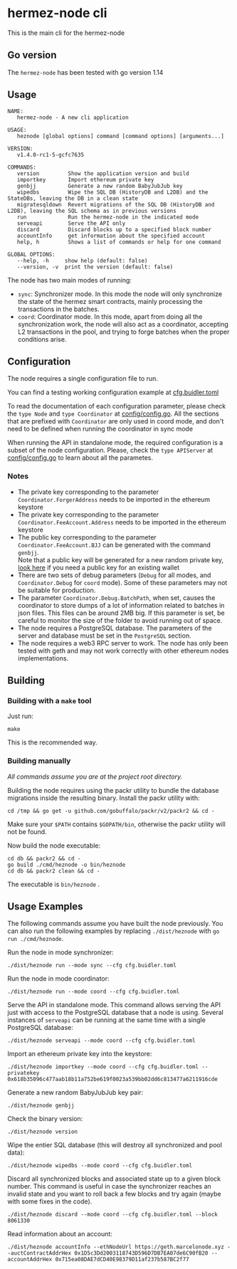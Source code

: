 # hermez-node cli

This is the main cli for the hermez-node

## Go version

The `hermez-node` has been tested with go version 1.14

## Usage

```shell
NAME:
   hermez-node - A new cli application

USAGE:
   heznode [global options] command [command options] [arguments...]

VERSION:
   v1.4.0-rc1-5-gcfc7635

COMMANDS:
   version         Show the application version and build
   importkey       Import ethereum private key
   genbjj          Generate a new random BabyJubJub key
   wipedbs         Wipe the SQL DB (HistoryDB and L2DB) and the StateDBs, leaving the DB in a clean state
   migratesqldown  Revert migrations of the SQL DB (HistoryDB and L2DB), leaving the SQL schema as in previous versions
   run             Run the hermez-node in the indicated mode
   serveapi        Serve the API only
   discard         Discard blocks up to a specified block number
   accountInfo     get information about the specified account
   help, h         Shows a list of commands or help for one command

GLOBAL OPTIONS:
   --help, -h     show help (default: false)
   --version, -v  print the version (default: false)
```

The node has two main modes of running:
- `sync`: Synchronizer mode.  In this mode the node will only synchronize the
  state of the hermez smart contracts, mainly processing the transactions in
  the batches.
- `coord`: Coordinator mode.  In this mode, apart from doing all the
  synchronization work, the node will also act as a coordinator, accepting L2
  transactions in the pool, and trying to forge batches when the proper
  conditions arise.

## Configuration

The node requires a single configuration file to run.

You can find a testing working configuration example at
[cfg.buidler.toml](./cfg.buidler.toml)

To read the documentation of each configuration parameter, please check the
`type Node` and `type Coordinator` at
[config/config.go](../../config/config.go).  All the sections that are prefixed
with `Coordinator` are only used in coord mode, and don't need to be defined
when running the coordinator in sync mode

When running the API in standalone mode, the required configuration is a subset
of the node configuration.  Please, check the `type APIServer` at
[config/config.go](../../config/config.go) to learn about all the parametes.

### Notes

- The private key corresponding to the parameter `Coordinator.ForgerAddress` needs to be imported in the ethereum keystore
- The private key corresponding to the parameter `Coordinator.FeeAccount.Address` needs to be imported in the ethereum keystore
- The public key corresponding to the parameter `Coordinator.FeeAccount.BJJ` can be generated with the command `genbjj`.<br>
  Note that a public key will be generated for a new random private key, 
  [look here](https://github.com/hermeznetwork/docs/blob/feature/coordinator2/docs/developers/coordinator.md#start-coordinator-in-testnet)
  if you need a public key for an existing wallet 
- There are two sets of debug parameters (`Debug` for all modes, and
  `Coordinator.Debug` for `coord` mode).  Some of these parameters may not be
  suitable for production.
- The parameter `Coordinator.Debug.BatchPath`, when set, causes the coordinator
  to store dumps of a lot of information related to batches in json files.
  This files can be around 2MB big.  If this parameter is set, be careful to
  monitor the size of the folder to avoid running out of space.
- The node requires a PostgreSQL database.  The parameters of the server and
  database must be set in the `PostgreSQL` section.
- The node requires a web3 RPC server to work.  The node has only been tested
  with geth and may not work correctly with other ethereum nodes
  implementations.

## Building
### Building with a `make` tool

Just run:
```
make
```
This is the recommended way.

### Building manually

*All commands assume you are at the project root directory.*

Building the node requires using the packr utility to bundle the database
migrations inside the resulting binary.  Install the packr utility with:
```shell
cd /tmp && go get -u github.com/gobuffalo/packr/v2/packr2 && cd -
```

Make sure your `$PATH` contains `$GOPATH/bin`, otherwise the packr utility will
not be found.

Now build the node executable:
```shell
cd db && packr2 && cd -
go build ./cmd/heznode -o bin/heznode
cd db && packr2 clean && cd -
```

The executable is `bin/heznode` .

## Usage Examples

The following commands assume you have built the node previously.  You can also
run the following examples by replacing `./dist/heznode` with `go run ./cmd/heznode`.

Run the node in mode synchronizer:
```shell
./dist/heznode run --mode sync --cfg cfg.buidler.toml
```

Run the node in mode coordinator:
```shell
./dist/heznode run --mode coord --cfg cfg.buidler.toml
```

Serve the API in standalone mode.  This command allows serving the API just
with access to the PostgreSQL database that a node is using.  Several instances
of `serveapi` can be running at the same time with a single PostgreSQL
database:
```shell
./dist/heznode serveapi --mode coord --cfg cfg.buidler.toml
```

Import an ethereum private key into the keystore:
```shell
./dist/heznode importkey --mode coord --cfg cfg.buidler.toml --privatekey  0x618b35096c477aab18b11a752be619f0023a539bb02dd6c813477a6211916cde
```

Generate a new random BabyJubJub key pair:
```shell
./dist/heznode genbjj
```

Check the binary version:
```shell
./dist/heznode version
```

Wipe the entier SQL database (this will destroy all synchronized and pool
data):
```shell
./dist/heznode wipedbs --mode coord --cfg cfg.buidler.toml 
```

Discard all synchronized blocks and associated state up to a given block
number.  This command is useful in case the synchronizer reaches an invalid
state and you want to roll back a few blocks and try again (maybe with some
fixes in the code).
```shell
./dist/heznode discard --mode coord --cfg cfg.buidler.toml --block 8061330
```

Read information about an account:
```shell
./dist/heznode accountInfo --ethNodeUrl https://geth.marcelonode.xyz --auctContractAddrHex 0x1D5c3Dd2003118743D596D7DB7EA07de6C90fB20 --accountAddrHex 0x715ea08DAE7dCD40E98379D11af237b587BC2f77
```